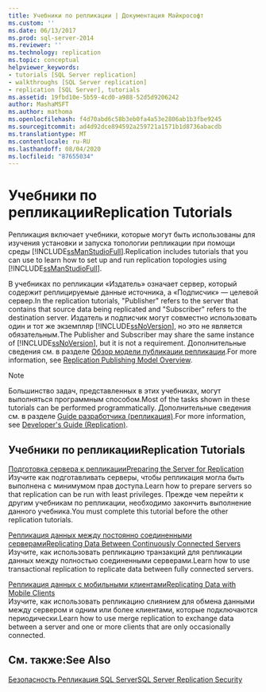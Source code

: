 ```yaml
---
title: Учебники по репликации | Документация Майкрософт
ms.custom: ''
ms.date: 06/13/2017
ms.prod: sql-server-2014
ms.reviewer: ''
ms.technology: replication
ms.topic: conceptual
helpviewer_keywords:
- tutorials [SQL Server replication]
- walkthroughs [SQL Server replication]
- replication [SQL Server], tutorials
ms.assetid: 19fbd10e-5b59-4cd0-a988-52d5d9206242
author: MashaMSFT
ms.author: mathoma
ms.openlocfilehash: f4d70abd6c58b3eb0fa4a53e2806ab1b3fbe9245
ms.sourcegitcommit: ad4d92dce894592a259721a1571b1d8736abacdb
ms.translationtype: MT
ms.contentlocale: ru-RU
ms.lasthandoff: 08/04/2020
ms.locfileid: "87655034"
---
```

# <a name="replication-tutorials"></a><span data-ttu-id="1ced4-102">Учебники по репликации</span><span class="sxs-lookup"><span data-stu-id="1ced4-102">Replication Tutorials</span></span>
  <span data-ttu-id="1ced4-103">Репликация включает учебники, которые могут быть использованы для изучения установки и запуска топологии репликации при помощи среды [!INCLUDE[ssManStudioFull](../../includes/ssmanstudiofull-md.md)].</span><span class="sxs-lookup"><span data-stu-id="1ced4-103">Replication includes tutorials that you can use to learn how to set up and run replication topologies using [!INCLUDE[ssManStudioFull](../../includes/ssmanstudiofull-md.md)].</span></span>  
  
 <span data-ttu-id="1ced4-104">В учебниках по репликации «Издатель» означает сервер, который содержит реплицируемые данные источника, а «Подписчик» — целевой сервер.</span><span class="sxs-lookup"><span data-stu-id="1ced4-104">In the replication tutorials, "Publisher" refers to the server that contains that source data being replicated and "Subscriber" refers to the destination server.</span></span> <span data-ttu-id="1ced4-105">Издатель и подписчик могут совместно использовать один и тот же экземпляр [!INCLUDE[ssNoVersion](../../includes/ssnoversion-md.md)], но это не является обязательным.</span><span class="sxs-lookup"><span data-stu-id="1ced4-105">The Publisher and Subscriber may share the same instance of [!INCLUDE[ssNoVersion](../../includes/ssnoversion-md.md)], but it is not a requirement.</span></span> <span data-ttu-id="1ced4-106">Дополнительные сведения см. в разделе [Обзор модели публикации репликации](publish/replication-publishing-model-overview.md).</span><span class="sxs-lookup"><span data-stu-id="1ced4-106">For more information, see [Replication Publishing Model Overview](publish/replication-publishing-model-overview.md).</span></span>  
  
> [!NOTE]  
>  <span data-ttu-id="1ced4-107">Большинство задач, представленных в этих учебниках, могут выполняться программным способом.</span><span class="sxs-lookup"><span data-stu-id="1ced4-107">Most of the tasks shown in these tutorials can be performed programmatically.</span></span> <span data-ttu-id="1ced4-108">Дополнительные сведения см. в разделе [Guide разработчика &#40;репликация&#41;](concepts/replication-developer-documentation.md).</span><span class="sxs-lookup"><span data-stu-id="1ced4-108">For more information, see [Developer's Guide &#40;Replication&#41;](concepts/replication-developer-documentation.md).</span></span>  
  
## <a name="replication-tutorials"></a><span data-ttu-id="1ced4-109">Учебники по репликации</span><span class="sxs-lookup"><span data-stu-id="1ced4-109">Replication Tutorials</span></span>  
 [<span data-ttu-id="1ced4-110">Подготовка сервера к репликации</span><span class="sxs-lookup"><span data-stu-id="1ced4-110">Preparing the Server for Replication</span></span>](tutorial-preparing-the-server-for-replication.md)  
 <span data-ttu-id="1ced4-111">Изучите как подготавливать серверы, чтобы репликация могла быть выполнена с минимумом прав доступа.</span><span class="sxs-lookup"><span data-stu-id="1ced4-111">Learn how to prepare servers so that replication can be run with least privileges.</span></span> <span data-ttu-id="1ced4-112">Прежде чем перейти к другим учебникам по репликации, необходимо закончить выполнение данного учебника.</span><span class="sxs-lookup"><span data-stu-id="1ced4-112">You must complete this tutorial before the other replication tutorials.</span></span>  
  
 [<span data-ttu-id="1ced4-113">Репликация данных между постоянно соединенными серверами</span><span class="sxs-lookup"><span data-stu-id="1ced4-113">Replicating Data Between Continuously Connected Servers</span></span>](tutorial-replicating-data-between-continuously-connected-servers.md)  
 <span data-ttu-id="1ced4-114">Изучите, как использовать репликацию транзакций для репликации данных между полностью соединенными серверами.</span><span class="sxs-lookup"><span data-stu-id="1ced4-114">Learn how to use transactional replication to replicate data between fully connected servers.</span></span>  
  
 [<span data-ttu-id="1ced4-115">Репликация данных с мобильными клиентами</span><span class="sxs-lookup"><span data-stu-id="1ced4-115">Replicating Data with Mobile Clients</span></span>](tutorial-replicating-data-with-mobile-clients.md)  
 <span data-ttu-id="1ced4-116">Изучите, как использовать репликацию слиянием для обмена данными между сервером и одним или более клиентами, которые подключаются периодически.</span><span class="sxs-lookup"><span data-stu-id="1ced4-116">Learn how to use merge replication to exchange data between a server and one or more clients that are only occasionally connected.</span></span>  
  
## <a name="see-also"></a><span data-ttu-id="1ced4-117">См. также:</span><span class="sxs-lookup"><span data-stu-id="1ced4-117">See Also</span></span>  
 [<span data-ttu-id="1ced4-118">Безопасность Репликация SQL Server</span><span class="sxs-lookup"><span data-stu-id="1ced4-118">SQL Server Replication Security</span></span>](security/view-and-modify-replication-security-settings.md)  
  
  
